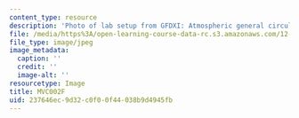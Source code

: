 ```yaml
---
content_type: resource
description: 'Photo of lab setup from GFDXI: Atmospheric general circulation.'
file: /media/https%3A/open-learning-course-data-rc.s3.amazonaws.com/12-003-atmosphere-ocean-and-climate-dynamics-fall-2008/237646ec9d32c0f00f44038b9d4945fb_MVC002F.jpg
file_type: image/jpeg
image_metadata:
  caption: ''
  credit: ''
  image-alt: ''
resourcetype: Image
title: MVC002F
uid: 237646ec-9d32-c0f0-0f44-038b9d4945fb
---
```

